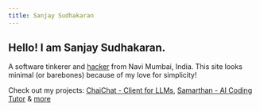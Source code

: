 ```yaml
---
title: Sanjay Sudhakaran
---
```


## Hello! I am Sanjay Sudhakaran.

A software tinkerer and [hacker](http://www.catb.org/jargon/html/H/hacker.html) from Navi Mumbai, India. This site looks minimal (or barebones) because of my love for simplicity!

Check out my projects: [ChaiChat - Client for LLMs](https://github.com/sanjayvs1/chaichat), [Samarthan - AI Coding Tutor](https://samarthan.vercel.app/ai-tutor) & [more](https://github.com/sanjayvs1)
